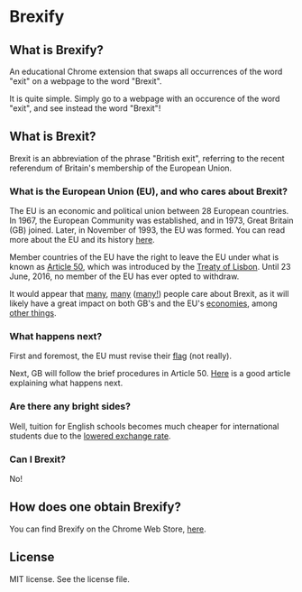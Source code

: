 # Brexify

## What is Brexify?

An educational Chrome extension that swaps all occurrences of the word "exit" on a webpage to the word "Brexit". 

It is quite simple. Simply go to a webpage with an occurence of the word "exit", and see instead the word "Brexit"!

## What is Brexit?

Brexit is an abbreviation of the phrase "British exit", referring to the recent referendum of Britain's membership of the European Union.

### What is the European Union (EU), and who cares about Brexit?

The EU is an economic and political union between 28 European countries. In 1967, the European Community was established, and in 1973, Great Britain (GB) joined. Later, in November of 1993, the EU was formed. You can read more about the EU and its history [here](http://europa.eu/about-eu/basic-information/about/index_en.htm).

Member countries of the EU have the right to leave  the EU under what is known as [Article 50](http://www.lisbon-treaty.org/wcm/the-lisbon-treaty/treaty-on-European-union-and-comments/title-6-final-provisions/137-article-50.html), which was introduced by the [Treaty of Lisbon](http://www.lisbon-treaty.org/wcm/). Until 23 June, 2016, no member of the EU has ever opted to withdraw.

It would appear that [many](https://www.google.com/webhp?hl=en&sa=X&ved=0ahUKEwj_7ODmt8HNAhVCMBoKHaOQCdIQPAgD#safe=off&hl=en&q=brexit), [many]() ([many!](https://twitter.com/search?q=%23Brexit&src=tyah)) people care about Brexit, as it will likely have a great impact on both GB's and the EU's [economies](http://www.nytimes.com/2016/06/23/world/europe/brexit-consequences.html?_r=0), among [other things](http://www.reuters.com/article/us-britain-eu-impact-factbox-idUSKCN0ZA0LX).

### What happens next?

First and foremost, the EU must revise their [flag](http://www.flags.net/images/largeflags/EUUN0001.GIF) (not really).

Next, GB will follow the brief procedures in Article 50. [Here](http://www.telegraph.co.uk/news/2016/06/24/britain-votes-to-leave-the-eu-what-happens-now-that-brexit-is-a/) is a good article explaining what happens next.

### Are there any bright sides?

Well, tuition for English schools becomes much cheaper for international students due to the [lowered exchange rate](https://www.washingtonpost.com/news/wonk/wp/2016/06/24/the-british-pound-has-suffered-a-stunning-collapse/).

### Can I Brexit?

No!

## How does one obtain Brexify?

You can find Brexify on the Chrome Web Store, [here]().

## License

MIT license. See the license file. 
